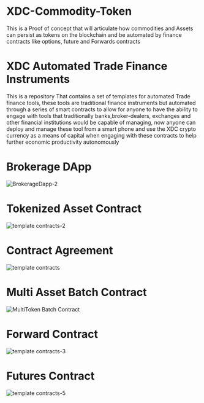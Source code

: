 # XDC-Commodity-Token
This is a Proof of concept that will articulate how commodities and Assets can persist as tokens on the blockchain and be automated by finance contracts like options, future and Forwards contracts

# XDC Automated Trade Finance Instruments

This is a repository That contains a set of templates for automated Trade finance tools, these tools are traditional finance instruments but automated through a series of smart contracts to allow for anyone to have the ability to engage with tools that traditionally banks,broker-dealers, exchanges and other financial institutions would be capable of managing, now anyone can deploy and manage these tool from a smart phone and use the XDC crypto currency as a means of capital when engaging with these contracts to help further economic productivity autonomously 

# Brokerage DApp 
![BrokerageDapp-2](https://github.com/CoinClubQuincy/XDC-Automated-Asset-Management/assets/16103963/524c19c6-7f6b-43b1-a999-84c12b601b3f)


#  Tokenized Asset Contract
![template contracts-2](https://user-images.githubusercontent.com/16103963/228897898-711805d3-ebfc-4194-aa93-b0f782b6ab4a.png)

# Contract Agreement
![template contracts](https://user-images.githubusercontent.com/16103963/228897397-c59c7c8b-c6d3-4625-81dc-b3eb11585278.png)

# Multi Asset Batch Contract
![MultiToken Batch Contract](https://github.com/CoinClubQuincy/XDC-BrokerageDapp/assets/16103963/b78911d2-1aea-4474-9e7d-686ab0f9a5ca)


# Forward Contract 
![template contracts-3](https://user-images.githubusercontent.com/16103963/228897606-38ade8cb-1cac-4478-8c12-4a2b4c9fc77f.png)

# Futures Contract 
![template contracts-5](https://user-images.githubusercontent.com/16103963/228948322-9d968faf-4722-4ab6-b7f2-177222935b7b.png)

